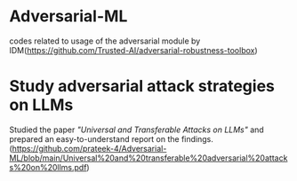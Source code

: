 # Adversarial-ML
codes related to usage of the adversarial module by IDM(https://github.com/Trusted-AI/adversarial-robustness-toolbox)

# Study adversarial attack strategies on LLMs
 Studied the paper *"Universal and Transferable Attacks on LLMs"* and prepared an easy-to-understand report on the findings.(https://github.com/prateek-4/Adversarial-ML/blob/main/Universal%20and%20transferable%20adversarial%20attacks%20on%20llms.pdf)
